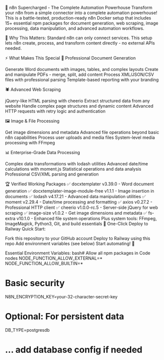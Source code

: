 🚀 n8n Supercharged - The Complete Automation Powerhouse
Transform your n8n from a simple connector into a complete automation powerhouse!
This is a battle-tested, production-ready n8n Docker setup that includes 15+ essential npm packages for document generation, web scraping, image processing, data manipulation, and advanced automation workflows.

🎯 Why This Matters: Standard n8n can only connect services. This setup lets n8n create, process, and transform content directly - no external APIs needed.

⚡ What Makes This Special
📄 Professional Document Generation

Generate Word documents with images, tables, and complex layouts
Create and manipulate PDFs - merge, split, add content
Process XML/JSON/CSV files with professional parsing
Template-based reporting with your branding

🕷️ Advanced Web Scraping

jQuery-like HTML parsing with cheerio
Extract structured data from any website
Handle complex page structures and dynamic content
Advanced HTTP requests with retry logic and authentication

🖼️ Image & File Processing

Get image dimensions and metadata
Advanced file operations beyond basic n8n capabilities
Process user uploads and media files
System-level media processing with FFmpeg

📊 Enterprise-Grade Data Processing

Complex data transformations with lodash utilities
Advanced date/time calculations with moment.js
Statistical operations and data analysis
Professional CSV/XML parsing and generation

🏆 Verified Working Packages
✅ docxtemplater v3.39.0 - Word document generation
✅ docxtemplater-image-module-free v1.1.1 - Image insertion in documents
✅ lodash v4.17.21 - Advanced data manipulation utilities
✅ moment v2.29.4 - Date/time processing and formatting
✅ axios v0.27.2 - Professional HTTP client
✅ cheerio v1.0.0-rc.5 - Server-side jQuery for web scraping
✅ image-size v1.0.2 - Get image dimensions and metadata
✅ fs-extra v10.1.0 - Enhanced file system operations
Plus system tools: FFmpeg, ImageMagick, Python3, Git, and build essentials
🚀 One-Click Deploy to Railway
Quick Start:

Fork this repository to your GitHub account
Deploy to Railway using this repo
Add environment variables (see below)
Start automating! 🎉

Essential Environment Variables:
bash# Allow all npm packages in Code nodes
NODE_FUNCTION_ALLOW_EXTERNAL=*
NODE_FUNCTION_ALLOW_BUILTIN=*

# Basic security
N8N_ENCRYPTION_KEY=your-32-character-secret-key

# Optional: For persistent data
DB_TYPE=postgresdb
# ... add database config if needed
